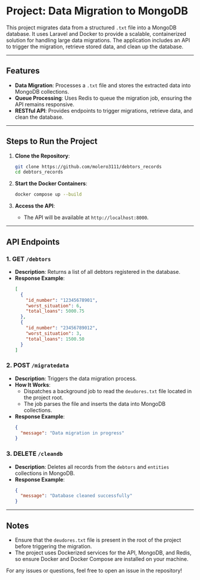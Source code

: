 # Project: Data Migration to MongoDB

This project migrates data from a structured `.txt` file into a MongoDB database. It uses Laravel and Docker to provide a scalable, containerized solution for handling large data migrations. The application includes an API to trigger the migration, retrieve stored data, and clean up the database.

---

## Features

- **Data Migration**: Processes a `.txt` file and stores the extracted data into MongoDB collections.
- **Queue Processing**: Uses Redis to queue the migration job, ensuring the API remains responsive.
- **RESTful API**: Provides endpoints to trigger migrations, retrieve data, and clean the database.

---

## Steps to Run the Project

1. **Clone the Repository**:
   ```bash
   git clone https://github.com/molero3111/debtors_records
   cd debtors_records
   ```

2. **Start the Docker Containers**:
   ```bash
   docker compose up --build
   ```

3. **Access the API**:
   - The API will be available at `http://localhost:8000`.

---

## API Endpoints

### 1. **GET `/debtors`**
   - **Description**: Returns a list of all debtors registered in the database.
   - **Response Example**:
     ```json
     [
       {
         "id_number": "12345678901",
         "worst_situation": 6,
         "total_loans": 5000.75
       },
       {
         "id_number": "23456789012",
         "worst_situation": 3,
         "total_loans": 1500.50
       }
     ]
     ```

### 2. **POST `/migratedata`**
   - **Description**: Triggers the data migration process.
   - **How It Works**:
     - Dispatches a background job to read the `deudores.txt` file located in the project root.
     - The job parses the file and inserts the data into MongoDB collections.
   - **Response Example**:
     ```json
     {
       "message": "Data migration in progress"
     }
     ```

### 3. **DELETE `/cleandb`**
   - **Description**: Deletes all records from the `debtors` and `entities` collections in MongoDB.
   - **Response Example**:
     ```json
     {
       "message": "Database cleaned successfully"
     }
     ```

---

## Notes

- Ensure that the `deudores.txt` file is present in the root of the project before triggering the migration.
- The project uses Dockerized services for the API, MongoDB, and Redis, so ensure Docker and Docker Compose are installed on your machine.

For any issues or questions, feel free to open an issue in the repository!